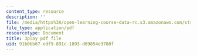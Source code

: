 ```yaml
---
content_type: resource
description: ''
file: /media/https%3A/open-learning-course-data-rc.s3.amazonaws.com/sts-050-the-history-of-mit-spring-2011/91b0bb67edf9891c1893d69854e3780f_ZL0yOsnLDsQ.pdf
file_type: application/pdf
resourcetype: Document
title: 3play pdf file
uid: 91b0bb67-edf9-891c-1893-d69854e3780f
---
```

